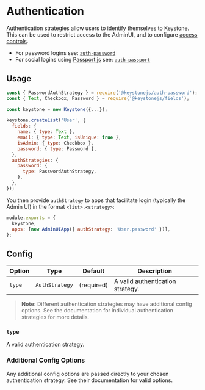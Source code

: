 <!--[meta]
section: api
title: Authentication
order: 5
[meta]-->

# Authentication

Authentication strategies allow users to identify themselves to Keystone.
This can be used to restrict access to the AdminUI, and to configure [access controls](/docs/guides/access-control.md).

- For password logins see: [`auth-password`](/packages/auth-password/README.md)
- For social logins using [Passport.js](http://www.passportjs.org/) see: [`auth-passport`](/packages/auth-passport/README.md)

## Usage

```javascript title=index.js
const { PasswordAuthStrategy } = require('@keystonejs/auth-password');
const { Text, Checkbox, Password } = require('@keystonejs/fields');

const keystone = new Keystone({...});

keystone.createList('User', {
  fields: {
    name: { type: Text },
    email: { type: Text, isUnique: true },
    isAdmin: { type: Checkbox },
    password: { type: Password },
  },
  authStrategies: {
    password: {
      type: PasswordAuthStrategy,
    },
  },
});
```

You then provide `authStrategy` to apps that facilitate login (typically the Admin UI) in the format `<list>.<strategy>`:

```javascript title=index.js
module.exports = {
  keystone,
  apps: [new AdminUIApp({ authStrategy: 'User.password' })],
};
```

## Config

| Option | Type           | Default    | Description                      |
| ------ | -------------- | ---------- | -------------------------------- |
| `type` | `AuthStrategy` | (required) | A valid authentication strategy. |

> **Note:** Different authentication strategies may have additional config options. See the documentation for individual authentication strategies for more details.

### `type`

A valid authentication strategy.

### Additional Config Options

Any additional config options are passed directly to your chosen authentication strategy. See their documentation for valid options.
